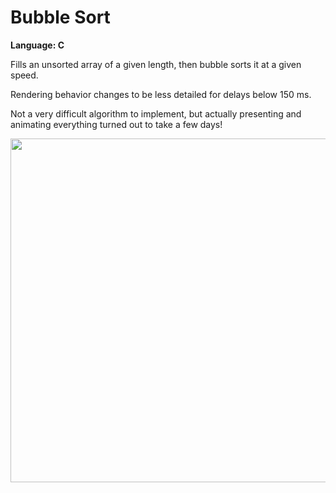 # Bubble Sort
<strong>Language: C</strong>

Fills an unsorted array of a given length, then bubble sorts it at a given speed. 

Rendering behavior changes to be less detailed for delays below 150 ms.

Not a very difficult algorithm to implement, but actually presenting and animating everything turned out to take a few days!

<a href="https://youtu.be/q_wTVAHAGts"><img src="http://i.imgur.com/ooNFu3E.png" width="550"></a>
